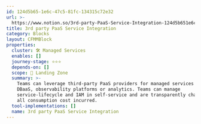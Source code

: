 ```yaml
---
id: 124d5b65-1e6c-47c5-81fc-134315c72e32
url: >-
  https://www.notion.so/3rd-party-PaaS-Service-Integration-124d5b651e6c47c581fc134315c72e32
title: 3rd party PaaS Service Integration
category: Blocks
layout: CFMMBlock
properties:
  cluster: 🛠 Managed Services
  enables: []
  journey-stage: ⭐️⭐️⭐️
  depends-on: []
  scope: 🛬 Landing Zone
  summary: >-
    Teams can leverage third-party PaaS providers for managed services like
    DBaaS, observability platforms or analytics. Teams can manage
    service-lifecycle and IAM in self-service and are transparently charged for
    all consumption cost incurred.
  tool-implementations: []
  name: 3rd party PaaS Service Integration
---
```



